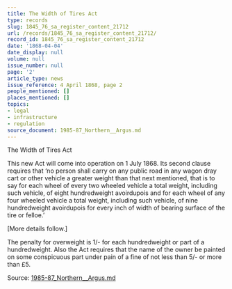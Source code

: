 ```yaml
---
title: The Width of Tires Act
type: records
slug: 1845_76_sa_register_content_21712
url: /records/1845_76_sa_register_content_21712/
record_id: 1845_76_sa_register_content_21712
date: '1868-04-04'
date_display: null
volume: null
issue_number: null
page: '2'
article_type: news
issue_reference: 4 April 1868, page 2
people_mentioned: []
places_mentioned: []
topics:
- legal
- infrastructure
- regulation
source_document: 1985-87_Northern__Argus.md
---
```


The Width of Tires Act

This new Act will come into operation on 1 July 1868.  Its second clause requires that ‘no person shall carry on any public road in any wagon dray cart or other vehicle a greater weight than that next mentioned, that is to say for each wheel of every two wheeled vehicle a total weight, including such vehicle, of eight hundredweight avoirdupois and for each wheel of any four wheeled vehicle a total weight, including such vehicle, of nine hundredweight avoirdupois for every inch of width of bearing surface of the tire or felloe.’

[More details follow.]

The penalty for overweight is 1/- for each hundredweight or part of a hundredweight.  Also the Act requires that the name of the owner be painted on some conspicuous part under pain of a fine of not less than 5/- or more than £5.

Source: [1985-87_Northern__Argus.md](/downloads/markdown/1985-87_Northern__Argus.md)
